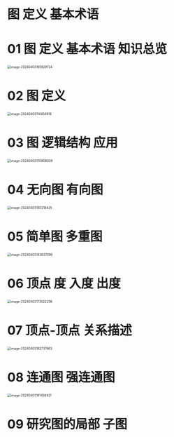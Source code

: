 # 图 定义 基本术语



# 01 图 定义 基本术语 知识总览

<img src="https://cvp.oss-cn-shanghai.aliyuncs.com/picgo/202404031658789.png" alt="image-20240403165829724" style="zoom:50%;" />



# 02 图 定义

<img src="https://cvp.oss-cn-shanghai.aliyuncs.com/picgo/202404031144068.png" alt="image-20240403114454914" style="zoom:50%;" />



# 03 图 逻辑结构 应用

<img src="https://cvp.oss-cn-shanghai.aliyuncs.com/picgo/202404031709121.png" alt="image-20240403170908009" style="zoom:50%;" />



# 04 无向图 有向图

<img src="https://cvp.oss-cn-shanghai.aliyuncs.com/picgo/202404031402668.png" alt="image-20240403140218425" style="zoom:50%;" />



# 05 简单图 多重图

<img src="https://cvp.oss-cn-shanghai.aliyuncs.com/picgo/202404031438348.png" alt="image-20240403143837099" style="zoom:50%;" />



# 06 顶点 度 入度 出度

<img src="https://cvp.oss-cn-shanghai.aliyuncs.com/picgo/202404031730297.png" alt="image-20240403173022206" style="zoom:50%;" />



# 07 顶点-顶点 关系描述

<img src="https://cvp.oss-cn-shanghai.aliyuncs.com/picgo/202404031827884.png" alt="image-20240403182737663" style="zoom:50%;" />



# 08 连通图 强连通图

<img src="https://cvp.oss-cn-shanghai.aliyuncs.com/picgo/202404031914572.png" alt="image-20240403191458421" style="zoom:50%;" />



# 09 研究图的局部 子图
